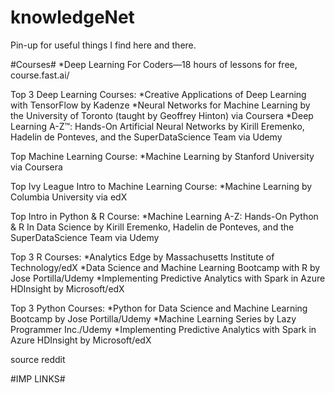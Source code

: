 # knowledgeNet
Pin-up for useful things I find here and there.

#Courses#
*Deep Learning For Coders—18 hours of lessons for free, course.fast.ai/

Top 3 Deep Learning Courses:
*Creative Applications of Deep Learning with TensorFlow by Kadenze
*Neural Networks for Machine Learning by the University of Toronto (taught by Geoffrey Hinton) via Coursera
*Deep Learning A-Z™: Hands-On Artificial Neural Networks by Kirill Eremenko, Hadelin de Ponteves, and the SuperDataScience Team via Udemy

Top Machine Learning Course:
*Machine Learning by Stanford University via Coursera

Top Ivy League Intro to Machine Learning Course:
*Machine Learning by Columbia University via edX

Top Intro in Python & R Course:
*Machine Learning A-Z: Hands-On Python & R In Data Science by Kirill Eremenko, Hadelin de Ponteves, and the SuperDataScience Team via Udemy

Top 3 R Courses:
*Analytics Edge by Massachusetts Institute of Technology/edX
*Data Science and Machine Learning Bootcamp with R by Jose Portilla/Udemy
*Implementing Predictive Analytics with Spark in Azure HDInsight by Microsoft/edX

Top 3 Python Courses:
*Python for Data Science and Machine Learning Bootcamp by Jose Portilla/Udemy
*Machine Learning Series by Lazy Programmer Inc./Udemy
*Implementing Predictive Analytics with Spark in Azure HDInsight by Microsoft/edX

source reddit

#IMP LINKS#
